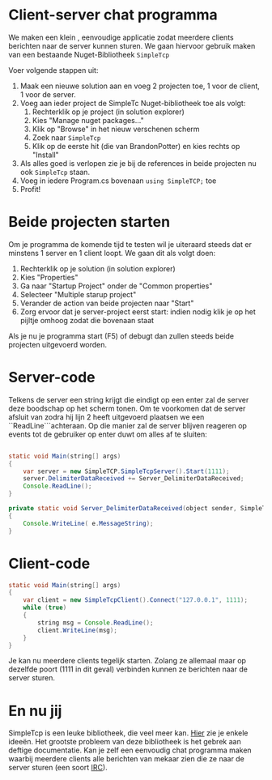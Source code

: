 # Client-server chat programma

We maken een klein , eenvoudige applicatie zodat meerdere clients berichten naar de server kunnen sturen.
We gaan hiervoor gebruik maken van een bestaande Nuget-Bibliotheek ``SimpleTcp``

Voer volgende stappen uit:

1. Maak een nieuwe solution aan en voeg 2 projecten toe, 1 voor de client, 1 voor de server.
2. Voeg aan ieder project de SimpleTc Nuget-bibliotheek toe als volgt:
   1. Rechterklik op je project (in solution explorer)
   2. Kies "Manage nuget packages..."
   3. Klik op "Browse" in het nieuw verschenen scherm
   4. Zoek naar ``SimpleTcp``
   5. Klik op de eerste hit (die van BrandonPotter) en kies rechts op "Install"
3. Als alles goed is verlopen zie je bij de references in beide projecten nu ook ``SimpleTcp`` staan.
4. Voeg in iedere Program.cs bovenaan ``using SimpleTCP;`` toe
5. Profit!

# Beide projecten starten

Om je programma de komende tijd te testen wil je uiteraard steeds dat er minstens 1 server en 1 client loopt. We gaan dit als volgt doen:

1. Rechterklik op je solution (in solution explorer) 
2. Kies "Properties"
3. Ga naar "Startup Project" onder de "Common properties"
4. Selecteer "Multiple starup project"
5. Verander de action van beide projecten naar "Start"
6. Zorg ervoor dat je server-project eerst start: indien nodig klik je op het pijltje omhoog zodat die bovenaan staat

Als je nu je programma start (F5) of debugt dan zullen steeds beide projecten uitgevoerd worden.

# Server-code

Telkens de server een string krijgt die eindigt op een enter zal de server deze boodschap op het scherm tonen. Om te voorkomen dat de server afsluit van zodra hij lijn 2 heeft uitgevoerd plaatsen we een ``ReadLine```achteraan. Op die manier zal de server blijven reageren op events tot de gebruiker op enter duwt om alles af te sluiten:

```java

static void Main(string[] args)
{
    var server = new SimpleTCP.SimpleTcpServer().Start(1111);
    server.DelimiterDataReceived += Server_DelimiterDataReceived;
    Console.ReadLine();
}

private static void Server_DelimiterDataReceived(object sender, SimpleTCP.Message e)
{
    Console.WriteLine( e.MessageString);
}
```

# Client-code

```java
static void Main(string[] args)
{
    var client = new SimpleTcpClient().Connect("127.0.0.1", 1111);
    while (true)
    {
        string msg = Console.ReadLine();
        client.WriteLine(msg);
    }
}
```

Je kan nu meerdere clients tegelijk starten. Zolang ze allemaal maar op dezelfde poort (1111 in dit geval) verbinden kunnen ze berichten naar de server sturen.

# En nu jij

SimpleTcp is een leuke bibliotheek, die veel meer kan. [Hier](https://github.com/BrandonPotter/SimpleTCP) zie je enkele ideeën. Het grootste probleem van deze bibliotheek is het gebrek aan deftige documentatie. Kan je zelf een eenvoudig chat programma maken waarbij meerdere clients alle berichten van mekaar zien die ze naar de server sturen (een soort [IRC](https://en.wikipedia.org/wiki/Internet_Relay_Chat)).
